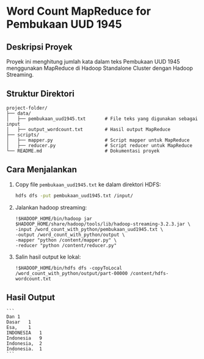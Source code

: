 # Word Count MapReduce for Pembukaan UUD 1945

## Deskripsi Proyek
Proyek ini menghitung jumlah kata dalam teks Pembukaan UUD 1945 menggunakan MapReduce di Hadoop Standalone Cluster dengan Hadoop Streaming.

## Struktur Direktori
```
project-folder/
├── data/
│   ├── pembukaan_uud1945.txt       # File teks yang digunakan sebagai input
│   ├── output_wordcount.txt        # Hasil output MapReduce
├── scripts/
│   ├── mapper.py                   # Script mapper untuk MapReduce
│   ├── reducer.py                  # Script reducer untuk MapReduce
└── README.md                       # Dokumentasi proyek
```

## Cara Menjalankan
1. Copy file `pembukaan_uud1945.txt` ke dalam direktori HDFS:
    ```bash
   hdfs dfs -put pembukaan_uud1945.txt /input/

2. Jalankan hadoop streaming:
    ``` 
    !$HADOOP_HOME/bin/hadoop jar $HADOOP_HOME/share/hadoop/tools/lib/hadoop-streaming-3.2.3.jar \
    -input /word_count_with_python/pembukaan_uud1945.txt \
    -output /word_count_with_python/output \
    -mapper "python /content/mapper.py" \
    -reducer "python /content/reducer.py"
    ```
3. Salin hasil output ke lokal:
    ```
    !$HADOOP_HOME/bin/hdfs dfs -copyToLocal /word_count_with_python/output/part-00000 /content/hdfs-wordcount.txt
    ```

## Hasil Output
    ```
    Dan	1
    Dasar	1
    Esa,	1
    INDONESIA	1
    Indonesia	9
    Indonesia,	2
    Indonesia.	1
    ```